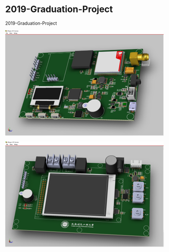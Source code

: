 ﻿# 2019-Graduation-Project

2019-Graduation-Project


![avatar](https://github.com/xxxlzjxxx/2019-Graduation-Project/blob/master/CH4_1.png)

![avatar](https://github.com/xxxlzjxxx/2019-Graduation-Project/blob/master/LIQUID_1.png)
